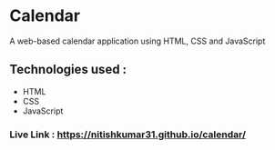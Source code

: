 # Calendar
A web-based calendar application using HTML, CSS and JavaScript

## Technologies used :
- HTML
- CSS
- JavaScript

### Live Link : https://nitishkumar31.github.io/calendar/
